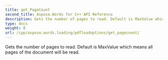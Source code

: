 ```yaml
---
title: get_PageCount
second_title: Aspose.Words for C++ API Reference
description: Gets the number of pages to read. Default is MaxValue which means all pages of the document will be read. 
type: docs
weight: 0
url: /cpp/aspose.words.loading/pdfloadoptions/get_pagecount/
---
```


Gets the number of pages to read. Default is MaxValue which means all pages of the document will be read. 

